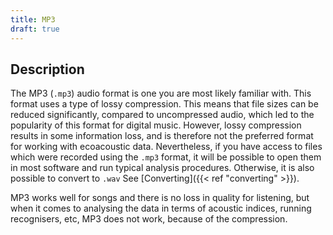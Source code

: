 ```yaml
---
title: MP3
draft: true
---
```


## Description

The MP3 (`.mp3`) audio format is one you are most likely familiar with. This
format uses a type of lossy compression. This means that file sizes can be
reduced significantly, compared to uncompressed audio, which led to the
popularity of this format for digital music. However, lossy compression results
in some information loss, and is therefore not the preferred format for working
with ecoacoustic data. Nevertheless, if you have access to files which were
recorded using the `.mp3` format, it will be possible to open them in most
software and run typical analysis procedures. Otherwise, it is also possible to
convert to `.wav` See [Converting]({{< ref "converting" >}}). 

MP3 works well for
songs and there is no loss in quality for listening, but when it comes to
analysing the data in terms of acoustic indices, running recognisers, etc, MP3
does not work, because of the compression.
